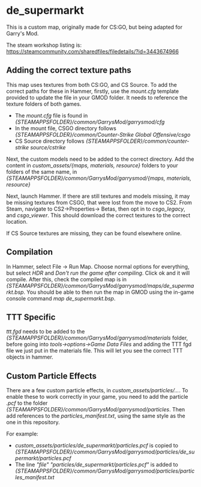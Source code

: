 # de_supermarkt
This is a custom map, originally made for CS:GO, but being adapted for Garry's Mod.

The steam workshop listing is: https://steamcommunity.com/sharedfiles/filedetails/?id=3443674966

## Adding the correct texture paths
This map uses textures from both CS:GO, and CS Source. To add the correct paths for these in Hammer, firstly, use the *mount.cfg* template provided to update the file in your GMOD folder. It needs to reference the texture folders of both games. 

 - The *mount.cfg* file is found in *{STEAMAPPSFOLDER}/common/GarrysMod/garrysmod/cfg*
 - In the mount file, CSGO directory follows *{STEAMAPPSFOLDER}/common/Counter-Strike Global Offensive/csgo*
 - CS Source directory follows *{STEAMAPPSFOLDER}/common/counter-strike source/cstrike*

Next, the custom models need to be added to the correct directory. Add the content in *custom_assets/{maps, materials, resource}* folders to your folders of the same name, in *{STEAMAPPSFOLDER}/common/GarrysMod/garrysmod/{maps, materials, resource}*

Next, launch Hammer. If there are still textures and models missing, it may be missing textures from CSGO, that were lost from the move to CS2. From Steam, navigate to CS2->Properties-> Betas, then opt in to *csgo_legacy*, and *csgo_viewer*. This should download the correct textures to the correct location.

If CS Source textures are missing, they can be found elsewhere online.

## Compilation
In Hammer, select File -> Run Map. Choose normal options for everything, but select *HDR* and *Don't run the game after compiling*.  Click ok and it will compile. After this, check the compiled map is in *{STEAMAPPSFOLDER}/common/GarrysMod/garrysmod/maps/de_supermarkt.bsp*. You should be able to then run the map in GMOD using the in-game console command *map de_supermarkt.bsp*.

## TTT Specific
*ttt.fgd* needs to be added to the *{STEAMAPPSFOLDER}/common/GarrysMod/garrysmod/materials* folder, before going into *tools->options->Game Data Files* and adding the TTT fgd file we just put in the materials file. This will let you see the correct TTT objects in hammer.

## Custom Particle Effects
There are a few custom particle effects, in *custom_assets/particles/...*. To enable these to work correctly in your game, you need to add the particle *.pcf* to the folder *{STEAMAPPSFOLDER}/common/GarrysMod/garrysmod/particles*. Then add references to the *particles_manifest.txt*, using the same style as the one in this repository.

For example:
  -  *custom_assets/particles/de_supermarkt/particles.pcf* is copied to *{STEAMAPPSFOLDER}/common/GarrysMod/garrysmod/particles/de_supermarkt/particles.pcf*
  -  The line *"file"		"particles/de_supermarkt/particles.pcf"* is added to *{STEAMAPPSFOLDER}/common/GarrysMod/garrysmod/particles/particles_manifest.txt*
